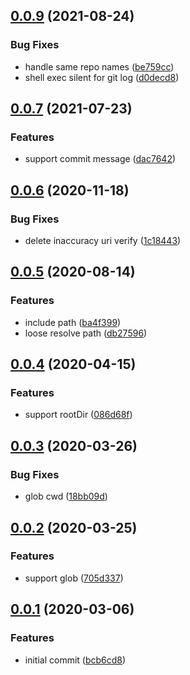 ## [0.0.9](https://github.com/lancewuz/fetch-idl/compare/v0.0.7...v0.0.9) (2021-08-24)


### Bug Fixes

* handle same repo names ([be759cc](https://github.com/lancewuz/fetch-idl/commit/be759ccc36a3b5abff81b98de29fc840d1eceb0a))
* shell exec silent for git log ([d0decd8](https://github.com/lancewuz/fetch-idl/commit/d0decd8a761a48fa47648bd0e1efd2f78f43fde9))



## [0.0.7](https://github.com/lancewuz/fetch-idl/compare/v0.0.6...v0.0.7) (2021-07-23)


### Features

* support commit message ([dac7642](https://github.com/lancewuz/fetch-idl/commit/dac7642887916831629fc3845f28123035bb87b1))



## [0.0.6](https://github.com/lancewuz/fetch-idl/compare/v0.0.5...v0.0.6) (2020-11-18)


### Bug Fixes

* delete inaccuracy uri verify ([1c18443](https://github.com/lancewuz/fetch-idl/commit/1c18443ce4616b6307fd1b5ecdc7881a01909e81))



## [0.0.5](https://github.com/lancewuz/fetch-idl/compare/v0.0.4...v0.0.5) (2020-08-14)


### Features

* include path ([ba4f399](https://github.com/lancewuz/fetch-idl/commit/ba4f399bcc0ee9135c255f96eb05c74e687234f9))
* loose resolve path ([db27596](https://github.com/lancewuz/fetch-idl/commit/db27596aa6d1f1c8001076c8feffb2342604b3f9))



## [0.0.4](https://github.com/lancewuz/fetch-idl/compare/v0.0.3...v0.0.4) (2020-04-15)


### Features

* support rootDir ([086d68f](https://github.com/lancewuz/fetch-idl/commit/086d68f606442565ee2f1a16a544df9dde1f1b37))



## [0.0.3](https://github.com/lancewuz/fetch-idl/compare/v0.0.2...v0.0.3) (2020-03-26)


### Bug Fixes

* glob cwd ([18bb09d](https://github.com/lancewuz/fetch-idl/commit/18bb09d1e93666304c91a350654d9cf64743c081))



## [0.0.2](https://github.com/lancewuz/fetch-idl/compare/v0.0.1...v0.0.2) (2020-03-25)


### Features

* support glob ([705d337](https://github.com/lancewuz/fetch-idl/commit/705d3375658073fd55af49320b6adeb2ad52fbd1))



## [0.0.1](https://github.com/lancewuz/fetch-idl/compare/bcb6cd8f7a109873aab5551b9f0a312f31f31a2e...v0.0.1) (2020-03-06)


### Features

* initial commit ([bcb6cd8](https://github.com/lancewuz/fetch-idl/commit/bcb6cd8f7a109873aab5551b9f0a312f31f31a2e))



